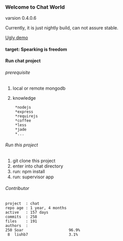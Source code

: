 

### Welcome to Chat World ###

varsion 0.4.0.6

Currently,  it is just nightly build, can not assure stable.

[Ugly demo](http://www.soaror.com)

#### target:  Spearking is freedom

#### Run chat project
###### prerequisite

1. local or remote mongodb
2. knowledge

        *nodejs
        *express
        *requirejs
        *coffee
        *less
        *jade
        *...

###### Run this project

1. git clone this project
2. enter into chat directory
3. run:  npm install
4. run:  supervisor app

###### Contributor

    project  : chat
    repo age : 1 year, 4 months
    active   : 157 days
    commits  : 258
    files    : 191
    authors  :
    250	Soar                    96.9%
     8	liuhb7                  3.1%


